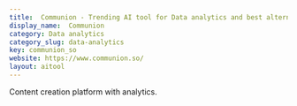 ```yaml
---
title:  Communion - Trending AI tool for Data analytics and best alternatives
display_name:  Communion
category: Data analytics
category_slug: data-analytics
key: communion_so
website: https://www.communion.so/
layout: aitool
---
```


Content creation platform with analytics.
